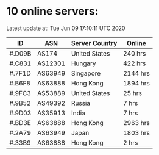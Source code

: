 # 10 online servers:

Latest update at: Tue Jun 09 17:10:11 UTC 2020

| ID | ASN | Server Country | Online |
| -- | --- | -------------- | ------ |
| #.D09B | AS174 | United States | 240 hrs |
| #.C831 | AS12301 | Hungary | 422 hrs |
| #.7F1D | AS63949 | Singapore | 2144 hrs |
| #.B6F8 | AS63888 | Hong Kong | 1894 hrs |
| #.9FC3 | AS53889 | United States | 25 hrs |
| #.9B52 | AS49392 | Russia | 7 hrs |
| #.9D03 | AS35913 | India | 7 hrs |
| #.BD3E | AS63888 | Hong Kong | 2963 hrs |
| #.2A79 | AS63949 | Japan | 1803 hrs |
| #.33B9 | AS63888 | Hong Kong | 2 hrs |


